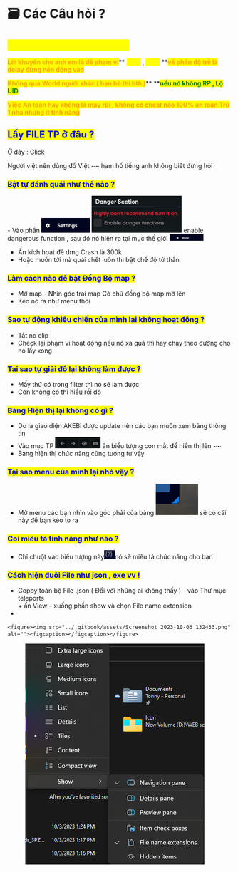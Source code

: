 # 🗃 Các Câu hỏi ?

## <mark style="color:yellow;">Chỉnh như nào là An toàn ?</mark>

<mark style="color:orange;">**Lời khuyên cho anh em là để phạm vi**</mark>** **<mark style="color:yellow;">**20m**</mark>** **<mark style="color:orange;">**,**</mark>** **<mark style="color:yellow;">**30m**</mark>**  **<mark style="color:orange;">**về phần độ trễ là delay đừng nên động vào**</mark>&#x20;

<mark style="color:orange;">**Không qua World người khác ( bạn bè thì bth )**</mark>** **<mark style="color:green;">**nếu nó không RP , Lộ UID**</mark>&#x20;

<mark style="color:orange;">**Việc An toàn hay không là may rủi , không có cheat nào 100%  an toàn Trừ 1 nhà nhưng ít tính năng**</mark> &#x20;

## <mark style="color:blue;">Lấy FILE TP ở đâu ?</mark>

Ở đây : [Click](https://drive.google.com/drive/folders/1AtpBcIS-TqQzT7BJ54bo29SWbqtlstVt?usp=sharing)

Người việt nên dùng đồ Việt \~\~ ham hố tiếng anh không biết đừng hỏi&#x20;

### <mark style="color:blue;">Bật tự đánh quái như thế nào ?</mark>

\- Vào phần ![](<../.gitbook/assets/image (1).png>) ![](<../.gitbook/assets/image (2).png>) enable dangerous function , sau đó nó hiện ra tại mục thế giới ![](<../.gitbook/assets/image (3).png>)

* Ấn kích hoạt để dmg Crash là 300k&#x20;
* Hoặc muốn tới mà quái chết luôn thì bật chế độ tử thần&#x20;

### <mark style="color:blue;">Làm cách nào để bật Đồng Bộ map ?</mark>

* Mở map - Nhìn góc trái map Có chữ đồng bộ map mở lên&#x20;
* Kéo nó ra như menu thôi&#x20;

### <mark style="color:blue;">Sao tự động khiêu chiến của mình lại không hoạt động ?</mark>

* Tắt no clip&#x20;
* Check lại phạm vi hoạt động nếu nó xa quá thì hay chạy theo đường cho nó lấy xong&#x20;

### <mark style="color:blue;">Tại sao tự giải đố lại không làm được ?</mark>

* Mấy thứ có trong filter thì nó sẽ làm được&#x20;
* Còn không có thì hiểu rồi đó

### <mark style="color:blue;">Bảng Hiện thị lại không có gì ?</mark>

* Do là giao diện AKEBI được update nên các bạn muốn xem bảng thông tin&#x20;
* Vào mục TP ![](<../.gitbook/assets/image (17).png>) ấn biểu tượng con mắt để hiển thị lên \~\~
* Bảng hiện thị chức năng cũng tương tự vậy

### <mark style="color:blue;">Tại sao menu của mình lại nhỏ vậy ?</mark>

* Mở menu các bạn nhìn vào góc phải của bảng <img src="../.gitbook/assets/image (23).png" alt="" data-size="line"> sẽ có cái này để bạn kéo to ra

### <mark style="color:blue;">Coi miêu tả tính năng như nào ?</mark>

* Chỉ chuột vào biểu tượng này![](<../.gitbook/assets/image (22).png>)nó sẽ miêu tả chức năng cho bạn

### <mark style="color:blue;">Cách hiện đuôi File như json , exe vv !</mark>

* Coppy toàn bộ File .json ( Đổi với những ai không thấy ) - vào Thư mục teleports\
  \+ ấn View - xuống phần show và chọn File name extension
*

    <figure><img src="../.gitbook/assets/Screenshot 2023-10-03 132433.png" alt=""><figcaption></figcaption></figure>

<figure><img src="../.gitbook/assets/image (18).png" alt=""><figcaption></figcaption></figure>
